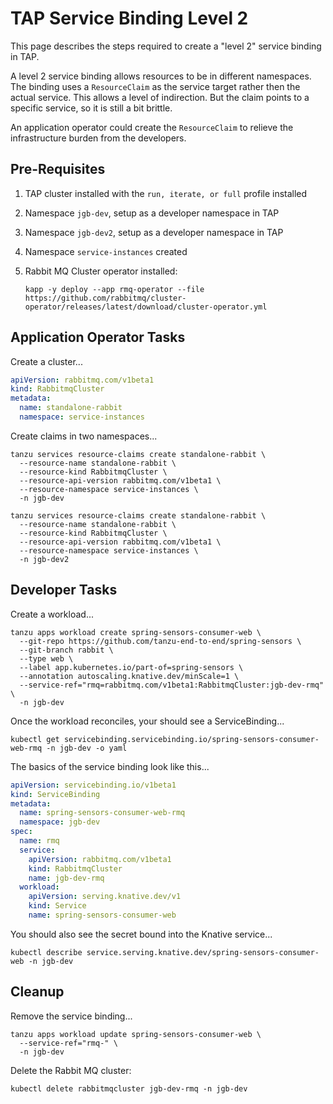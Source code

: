 # TAP Service Binding Level 2

This page describes the steps required to create a "level 2" service binding in TAP.

A level 2 service binding allows resources to be in different namespaces. The binding uses a `ResourceClaim`
as the service target rather then the actual service. This allows a level of indirection. But the claim
points to a specific service, so it is still a bit brittle.

An application operator could create the `ResourceClaim` to relieve the infrastructure burden from the developers.

## Pre-Requisites

1. TAP cluster installed with the `run, iterate, or full` profile installed
2. Namespace `jgb-dev`, setup as a developer namespace in TAP
3. Namespace `jgb-dev2`, setup as a developer namespace in TAP
4. Namespace `service-instances` created
5. Rabbit MQ Cluster operator installed:

   ```shell
   kapp -y deploy --app rmq-operator --file https://github.com/rabbitmq/cluster-operator/releases/latest/download/cluster-operator.yml
   ```

## Application Operator Tasks

Create a cluster...

```yaml
apiVersion: rabbitmq.com/v1beta1
kind: RabbitmqCluster
metadata:
  name: standalone-rabbit
  namespace: service-instances
```

Create claims in two namespaces...

```shell
tanzu services resource-claims create standalone-rabbit \
  --resource-name standalone-rabbit \
  --resource-kind RabbitmqCluster \
  --resource-api-version rabbitmq.com/v1beta1 \
  --resource-namespace service-instances \
  -n jgb-dev
```

```shell
tanzu services resource-claims create standalone-rabbit \
  --resource-name standalone-rabbit \
  --resource-kind RabbitmqCluster \
  --resource-api-version rabbitmq.com/v1beta1 \
  --resource-namespace service-instances \
  -n jgb-dev2
```

## Developer Tasks

Create a workload...

```shell
tanzu apps workload create spring-sensors-consumer-web \
  --git-repo https://github.com/tanzu-end-to-end/spring-sensors \
  --git-branch rabbit \
  --type web \
  --label app.kubernetes.io/part-of=spring-sensors \
  --annotation autoscaling.knative.dev/minScale=1 \
  --service-ref="rmq=rabbitmq.com/v1beta1:RabbitmqCluster:jgb-dev-rmq" \
  -n jgb-dev
```

Once the workload reconciles, your should see a ServiceBinding...

```shell
kubectl get servicebinding.servicebinding.io/spring-sensors-consumer-web-rmq -n jgb-dev -o yaml
```

The basics of the service binding look like this...

```yaml
apiVersion: servicebinding.io/v1beta1
kind: ServiceBinding
metadata:
  name: spring-sensors-consumer-web-rmq
  namespace: jgb-dev
spec:
  name: rmq
  service:
    apiVersion: rabbitmq.com/v1beta1
    kind: RabbitmqCluster
    name: jgb-dev-rmq
  workload:
    apiVersion: serving.knative.dev/v1
    kind: Service
    name: spring-sensors-consumer-web
```

You should also see the secret bound into the Knative service...

```shell
kubectl describe service.serving.knative.dev/spring-sensors-consumer-web -n jgb-dev
```

## Cleanup

Remove the service binding...

```shell
tanzu apps workload update spring-sensors-consumer-web \
  --service-ref="rmq-" \
  -n jgb-dev
```

Delete the Rabbit MQ cluster:

```shell
kubectl delete rabbitmqcluster jgb-dev-rmq -n jgb-dev
```
